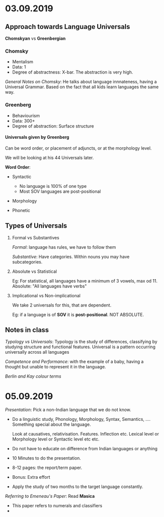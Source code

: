 # 03.09.2019

## Approach towards Language Universals

**Chomskyan** vs **Greenbergian**

### Chomsky

- Mentalism
- Data: 1
- Degree of abstractness: X-bar. The abstraction is very high.

*General Notes on Chomsky*: He talks about language innnateness, having a Universal Grammar. Based on the fact that all kids learn languages the same way.

### Greenberg

- Behaviourism
- Data: 300+
- Degree of abstraction: Surface structure

#### Universals given by Greenberg

Can be word order, or placement of adjuncts, or at the morphology level.

We will be looking at his 44 Universals later.

**Word Order**:

- Syntactic
    
    - No language is 100% of one type
    - Most SOV languages are post-positional
- Morphology
- Phonetic

## Types of Universals

1. Formal vs Substantives
    
    *Formal*: language has rules, we have to follow them

    *Substantive*: Have categories. Within nouns you may have subcategories. 

2. Absolute vs Statistical
    
    Eg: For statistical, all languages have a minimum of 3 vowels, max od 11. Absolute: "All languages have verbs"

3. Implicational vs Non-implicational

    We take 2 universals for this, that are dependent.

    Eg: if a language is of **SOV** it is **post-positional**. NOT ABSOLUTE.




## Notes in class

*Typology vs Universals*: Typology is the study of differences,  classifying by studying structure and functional features. Universal is a pattern occurring universally across all languages 

*Competence and Performance*: with the example of a baby, having a thought but unable to represent it in the language. 

*Berlin and Kay colour terms*

# 05.09.2019

*Presentation*: Pick a non-Indian language that we do not know. 

- Do a linguistic study, Phonology, Morphology, Syntax, Semantics, .... Something special about the language. 
    
    Look at causatives, relativisation. Features. Inflection etc. Lexical level or Morphology level or Syntactic level etc etc.

- Do not have to educate on difference from Indian languages or anything

- 10 Minutes to do the presentation.

- 8-12 pages: the report/term paper.

- Bonus: Extra effort

- Apply the study of two months to the target language constantly.


*Referring to Emeneau's Paper*: Read **Masica**

- This paper refers to numerals and classifiers
- 
